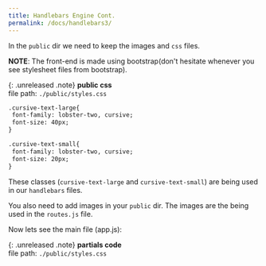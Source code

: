 ```yaml
---
title: Handlebars Engine Cont.
permalink: /docs/handlebars3/
---
```


In the `public` dir we need to keep the images and `css` files.

**NOTE**: The front-end is made using bootstrap(don't hesitate whenever you see stylesheet files from bootstrap).

{: .unreleased .note}
**public css**<br>file path: `./public/styles.css`

```html
.cursive-text-large{
 font-family: lobster-two, cursive;
 font-size: 40px;
}

.cursive-text-small{
 font-family: lobster-two, cursive;
 font-size: 20px;
}
```
These classes (`cursive-text-large` and `cursive-text-small`) are being used in our `handlebars` files.

You also need to add images in your `public` dir. The images are the being used in the `routes.js` file.

Now lets see the main file (app.js):

{: .unreleased .note}
**partials code**<br>file path: `./public/styles.css`

```html

```


